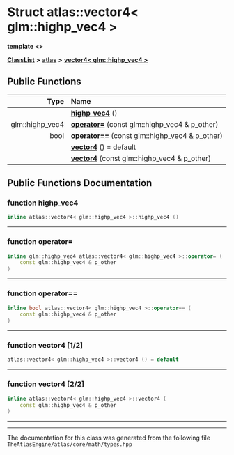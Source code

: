 

# Struct atlas::vector4&lt; glm::highp\_vec4 &gt;

**template &lt;&gt;**



[**ClassList**](annotated.md) **>** [**atlas**](namespaceatlas.md) **>** [**vector4&lt; glm::highp\_vec4 &gt;**](structatlas_1_1vector4_3_01glm_1_1highp__vec4_01_4.md)










































## Public Functions

| Type | Name |
| ---: | :--- |
|   | [**highp\_vec4**](#function-highp_vec4) () <br> |
|  glm::highp\_vec4 | [**operator=**](#function-operator) (const glm::highp\_vec4 & p\_other) <br> |
|  bool | [**operator==**](#function-operator_1) (const glm::highp\_vec4 & p\_other) <br> |
|   | [**vector4**](#function-vector4-12) () = default<br> |
|   | [**vector4**](#function-vector4-22) (const glm::highp\_vec4 & p\_other) <br> |




























## Public Functions Documentation




### function highp\_vec4 

```C++
inline atlas::vector4< glm::highp_vec4 >::highp_vec4 () 
```




<hr>



### function operator= 

```C++
inline glm::highp_vec4 atlas::vector4< glm::highp_vec4 >::operator= (
    const glm::highp_vec4 & p_other
) 
```




<hr>



### function operator== 

```C++
inline bool atlas::vector4< glm::highp_vec4 >::operator== (
    const glm::highp_vec4 & p_other
) 
```




<hr>



### function vector4 [1/2]

```C++
atlas::vector4< glm::highp_vec4 >::vector4 () = default
```




<hr>



### function vector4 [2/2]

```C++
inline atlas::vector4< glm::highp_vec4 >::vector4 (
    const glm::highp_vec4 & p_other
) 
```




<hr>

------------------------------
The documentation for this class was generated from the following file `TheAtlasEngine/atlas/core/math/types.hpp`

